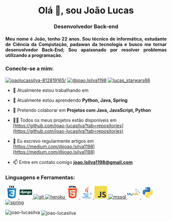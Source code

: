 <h1 align = "center"> Olá 👋, sou João Lucas </h1>
<h3 align = "center"> Desenvolvedor Back-end </h3>
<h4 align = "justify">Meu nome é João, tenho 22 anos. 
    Sou técnico de informática, estudante de Ciência da Computação, padawan da tecnologia e busco me tornar desenvolvedor Back-End;
    Sou apaixonado por resolver problemas utilizando a programação. </h4>
<h3 align = "left"> Conecte-se a mim: </h3>
<p align="left">
<a href="https://linkedin.com/in/joaolucassilva-812819165/" target="blank"><img align="center" src="https://cdn.jsdelivr.net/npm/simple-icons@3.0.1/icons/linkedin.svg" alt="joaolucassilva-812819165/" height="30" width="40" /></a>
<a href="https://medium.com/@joao.lsilva1198" target="blank"><img align="center" src="https://cdn.jsdelivr.net/npm/simple-icons@3.0.1/icons/medium.svg" alt="@joao.lsilva1198" height="30" width="40" /></a>
<a href="https://www.hackerrank.com/lucas_starwars66" target="blank"><img align="center" src="https://cdn.jsdelivr.net/npm/simple-icons@3.0.1/icons/hackerrank.svg" alt="lucas_starwars66" height="30" width="40" /></a>
</p>

- 🔭 Atualmente estou trabalhando em 

- 🌱 Atualmente estou aprendendo **Python, Java, Spring**

- 👯 Pretendo colaborar em **Projetos com Java, JavaScript, Python**

- 👨‍💻 Todos os meus projetos estão disponíveis em [https://github.com/joao-lucasilva?tab=repositories](https://github.com/joao-lucasilva?tab=repositories)

- 📝 Eu escrevo regularmente artigos em [https://medium.com/@joao.lsilva1198](https://medium.com/@joao.lsilva1198)

- 📫 Entre em contato comigo **joao.lsilva1198@gmail.com**

<h3 align="left">Linguagens e Ferramentas:</h3>
<p align="left"> <a href="https://www.w3schools.com/css/" target="_blank"> <img src="https://raw.githubusercontent.com/devicons/devicon/master/icons/css3/css3-original-wordmark.svg" alt="css3" width="40" height="40"/> </a> <a href="https://www.djangoproject.com/" target="_blank"> <img src="https://raw.githubusercontent.com/devicons/devicon/master/icons/django/django-original.svg" alt="django" width="40" height="40"/> </a> <a href="https://git-scm.com/" target="_blank"> <img src="https://www.vectorlogo.zone/logos/git-scm/git-scm-icon.svg" alt="git" width="40" height="40"/> </a> <a href="https://heroku.com" target="_blank"> <img src="https://www.vectorlogo.zone/logos/heroku/heroku-icon.svg" alt="heroku" width="40" height="40"/> </a> <a href="https://www.w3.org/html/" target="_blank"> <img src="https://raw.githubusercontent.com/devicons/devicon/master/icons/html5/html5-original-wordmark.svg" alt="html5" width="40" height="40"/> </a> <a href="https://www.java.com" target="_blank"> <img src="https://raw.githubusercontent.com/devicons/devicon/master/icons/java/java-original.svg" alt="java" width="40" height="40"/> </a> <a href="https://developer.mozilla.org/en-US/docs/Web/JavaScript" target="_blank"> <img src="https://raw.githubusercontent.com/devicons/devicon/master/icons/javascript/javascript-original.svg" alt="javascript" width="40" height="40"/> </a> <a href="https://www.microsoft.com/en-us/sql-server" target="_blank"> <img src="https://cdn.worldvectorlogo.com/logos/microsoft-sql-server.svg" alt="mssql" width="40" height="40"/> </a> <a href="https://www.mysql.com/" target="_blank"> <img src="https://raw.githubusercontent.com/devicons/devicon/master/icons/mysql/mysql-original-wordmark.svg" alt="mysql" width="40" height="40"/> </a> <a href="https://www.python.org" target="_blank"> <img src="https://raw.githubusercontent.com/devicons/devicon/master/icons/python/python-original.svg" alt="python" width="40" height="40"/> </a> <a href="https://spring.io/" target="_blank"> <img src="https://www.vectorlogo.zone/logos/springio/springio-icon.svg" alt="spring" width="40" height="40"/> </a> </p>

<p><img align="left" src="https://github-readme-stats.vercel.app/api/top-langs?username=joao-lucasilva&show_icons=true&locale=en&layout=compact" alt="joao-lucasilva" /></p>

<p>&nbsp;<img align="center" src="https://github-readme-stats.vercel.app/api?username=joao-lucasilva&show_icons=true&locale=en" alt="joao-lucasilva" /></p>
